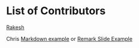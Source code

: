 # List of Contributors 

[Rakesh](https://dspg-2022.github.io/DSPG/Contributors/Rakesh/)

Chris [Markdown example](https://dspg-2022.github.io/DSPG/Contributors/Chris/) or [Remark Slide Example](https://dspg-2022.github.io/DSPG/Contributors/Chris/JournalSlides.html)

